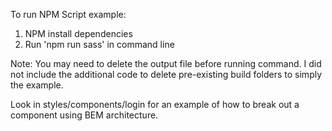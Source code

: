 To run NPM Script example:
1. NPM install dependencies
2. Run 'npm run sass' in command line

Note: You may need to delete the output file before running command. I did not include the additional code to delete pre-existing build folders to simply the example.

Look in styles/components/login for an example of how to break out a component using BEM architecture. 
